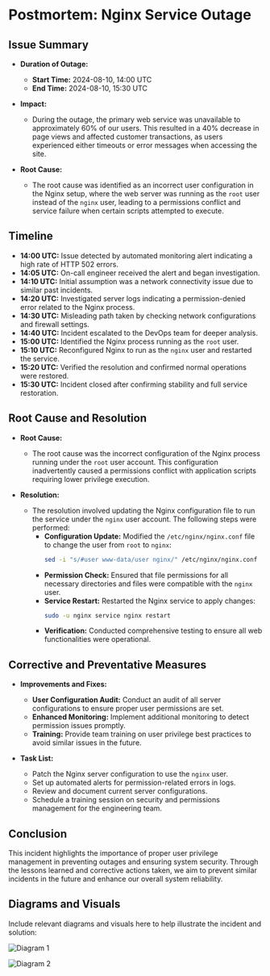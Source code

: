 # Postmortem: Nginx Service Outage

## Issue Summary

- **Duration of Outage:**
  - **Start Time:** 2024-08-10, 14:00 UTC
  - **End Time:** 2024-08-10, 15:30 UTC

- **Impact:**
  - During the outage, the primary web service was unavailable to approximately 60% of our users. This resulted in a 40% decrease in page views and affected customer transactions, as users experienced either timeouts or error messages when accessing the site.

- **Root Cause:**
  - The root cause was identified as an incorrect user configuration in the Nginx setup, where the web server was running as the `root` user instead of the `nginx` user, leading to a permissions conflict and service failure when certain scripts attempted to execute.

## Timeline

- **14:00 UTC:** Issue detected by automated monitoring alert indicating a high rate of HTTP 502 errors.
- **14:05 UTC:** On-call engineer received the alert and began investigation.
- **14:10 UTC:** Initial assumption was a network connectivity issue due to similar past incidents.
- **14:20 UTC:** Investigated server logs indicating a permission-denied error related to the Nginx process.
- **14:30 UTC:** Misleading path taken by checking network configurations and firewall settings.
- **14:40 UTC:** Incident escalated to the DevOps team for deeper analysis.
- **15:00 UTC:** Identified the Nginx process running as the `root` user.
- **15:10 UTC:** Reconfigured Nginx to run as the `nginx` user and restarted the service.
- **15:20 UTC:** Verified the resolution and confirmed normal operations were restored.
- **15:30 UTC:** Incident closed after confirming stability and full service restoration.

## Root Cause and Resolution

- **Root Cause:**
  - The root cause was the incorrect configuration of the Nginx process running under the `root` user account. This configuration inadvertently caused a permissions conflict with application scripts requiring lower privilege execution.

- **Resolution:**
  - The resolution involved updating the Nginx configuration file to run the service under the `nginx` user account. The following steps were performed:
    - **Configuration Update:** Modified the `/etc/nginx/nginx.conf` file to change the user from `root` to `nginx`:
      ```bash
      sed -i "s/#user www-data/user nginx/" /etc/nginx/nginx.conf
      ```
    - **Permission Check:** Ensured that file permissions for all necessary directories and files were compatible with the `nginx` user.
    - **Service Restart:** Restarted the Nginx service to apply changes:
      ```bash
      sudo -u nginx service nginx restart
      ```
    - **Verification:** Conducted comprehensive testing to ensure all web functionalities were operational.

## Corrective and Preventative Measures

- **Improvements and Fixes:**
  - **User Configuration Audit:** Conduct an audit of all server configurations to ensure proper user permissions are set.
  - **Enhanced Monitoring:** Implement additional monitoring to detect permission issues promptly.
  - **Training:** Provide team training on user privilege best practices to avoid similar issues in the future.

- **Task List:**
  - Patch the Nginx server configuration to use the `nginx` user.
  - Set up automated alerts for permission-related errors in logs.
  - Review and document current server configurations.
  - Schedule a training session on security and permissions management for the engineering team.

## Conclusion

This incident highlights the importance of proper user privilege management in preventing outages and ensuring system security. Through the lessons learned and corrective actions taken, we aim to prevent similar incidents in the future and enhance our overall system reliability.

## Diagrams and Visuals

Include relevant diagrams and visuals here to help illustrate the incident and solution:

![Diagram 1](https://tech.sadaalomma.com/wp-content/uploads/2024/02/f35e5770b916a231a93f14b8c3156c87.png)

![Diagram 2](path/to/diagram2.png)
